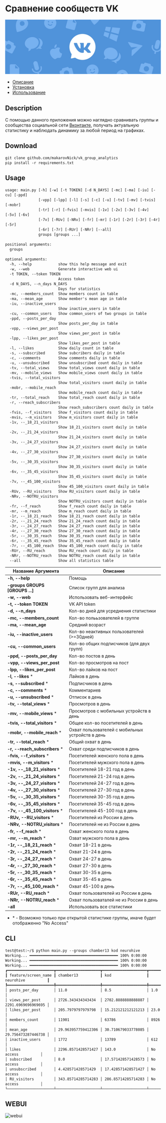 # Сравнение сообществ VK

![vk_image](/images/vk_group.png)

* [Описание](#Description)
* [Установка](#Download)
* [Использование](#Usage)

## Description

С помощью данного приложения можно наглядно сравнивать группы и сообщества социальной сети [Вконтакте](https://vk.com), получать актуальную статистику и наблюдать динамику за любой период на графиках.

## Download

```console
git clone github.com/makarovNick/vk_group_analytics
pip install -r requirements.txt
```

## Usage

```console
usage: main.py [-h] [-w] [-t TOKEN] [-d N_DAYS] [-mc] [-ma] [-iu] [-cu] [-ppd]
               [-vpp] [-lpp] [-l] [-s] [-c] [-u] [-tv] [-mv] [-tvis] [-mobr]
               [-tr] [-r] [-fvis] [-mvis] [-1v] [-2v] [-3v] [-4v] [-5v] [-6v]
               [-7v] [-RUv] [-NRv] [-fr] [-mr] [-1r] [-2r] [-3r] [-4r] [-5r]
               [-6r] [-7r] [-RUr] [-NRr] [--all]
               groups [groups ...]

positional arguments:
  groups

optional arguments:
  -h, --help            show this help message and exit
  -w, --web             Generate interactive web ui
  -t TOKEN, --token TOKEN
                        Access token
  -d N_DAYS, --n_days N_DAYS
                        Days for statistics
  -mc, --members_count  Show members count in table
  -ma, --mean_age       Show member's mean age in table
  -iu, --inactive_users
                        Show inactive_users in table
  -cu, --common_users   Show common_users of two groups in table
  -ppd, --posts_per_day
                        Show posts_per_day in table
  -vpp, --views_per_post
                        Show views_per_post in table
  -lpp, --likes_per_post
                        Show likes_per_post in table
  -l, --likes           Show daily count in table
  -s, --subscribed      Show subcribers daily in table
  -c, --comments        Show comments daily in table
  -u, --unsubscribed    Show unsubscribed count daily in table
  -tv, --total_views    Show total_views count daily in table
  -mv, --mobile_views   Show mobile_views count daily in table
  -tvis, --total_visitors
                        Show total_visitors count daily in table
  -mobr, --mobile_reach
                        Show mobile_reach count daily in table
  -tr, --total_reach    Show total_reach count daily in table
  -r, --reach_subscribers
                        Show reach_subscribers count daily in table
  -fvis, --f_visitors   Show f_visitors count daily in table
  -mvis, --m_visitors   Show m_visitors count daily in table
  -1v, --_18_21_visitors
                        Show 18_21_visitors count daily in table
  -2v, --_21_24_visitors
                        Show 21_24_visitors count daily in table
  -3v, --_24_27_visitors
                        Show 24_27_visitors count daily in table
  -4v, --_27_30_visitors
                        Show 27_30_visitors count daily in table
  -5v, --_30_35_visitors
                        Show 30_35_visitors count daily in table
  -6v, --_35_45_visitors
                        Show 35_45_visitors count daily in table
  -7v, --_45_100_visitors
                        Show 45_100_visitors count daily in table
  -RUv, --RU_visitors   Show RU_visitors count daily in table
  -NRv, --NOTRU_visitors
                        Show NOTRU_visitors count daily in table
  -fr, --f_reach        Show f_reach count daily in table
  -mr, --m_reach        Show m_reach count daily in table
  -1r, --_18_21_reach   Show 18_21_reach count daily in table
  -2r, --_21_24_reach   Show 21_24_reach count daily in table
  -3r, --_24_27_reach   Show 24_27_reach count daily in table
  -4r, --_27_30_reach   Show 27_30_reach count daily in table
  -5r, --_30_35_reach   Show 30_35_reach count daily in table
  -6r, --_35_45_reach   Show 35_45_reach count daily in table
  -7r, --_45_100_reach  Show 45_100_reach count daily in table
  -RUr, --RU_reach      Show RU_reach count daily in table
  -NRr, --NOTRU_reach   Show NOTRU_reach count daily in table
  --all                 Show all statistics table

```

|Название Аргумента|Описание|
|-----------------|-------|
|**-h, --help**|Помощь|
|**-groups GROUPS [GROUPS ...]**|Список групп для анализа|
|**-w, --web**|Использовать веб-интерфейс|
|**-t, --token TOKEN**|VK API token|
|**-d, --n_days**|Кол-во дней для усреднения статистики|
|**-mc, --members_count**|Кол-во полььзователей в группе|
|**-ma, --mean_age**|Средний возраст|
|**-iu, --inactive_users**|Кол-во неактивных пользователей (>=30дней)|
|**-cu, --common_users**|Кол-во общих подписчиков (для двух групп)|
|**-ppd, --posts_per_day**|Кол-во постов в день|
|**-vpp, --views_per_post**|Кол-во просмотров на пост|
|**-lpp, --likes_per_post**|Кол-во лайков на пост|
|**-l, --likes**   *|Лайков в день|
|**-s, --subscribed**   *|Подписчиков в день|
|**-c, --comments**    *|Комментариев|
|**-u, --unsubscribed** *|Отписок в день|
|**-tv, --total_views** *|Просмотров в день|
|**-mv, --mobile_views** *|Просмотров с мобильных устройств в день|
|**-tvis, --total_visitors** *|Общее кол-во посетителей в день|
|**-mobr, --mobile_reach** *|Охват пользователей с мобильных устройств в день|
|**-tr, --total_reach** *|Общий охват в день|
|**-r, --reach_subscribers** *|Охват среди подписчиков в день|
|**-fvis, --f_visitors** *|Посетителей женского пола в день|
|**-mvis, --m_visitors** *|Посетителей мужского пола в день|
|**-1v, --_18_21_visitors** *|Посетителей 18-21 год в день|
|**-2v, --_21_24_visitors** *|Посетителей 21-24 год в день|
|**-3v, --_24_27_visitors** *|Посетителей 24-27 год в день|
|**-4v, --_27_30_visitors** *|Посетителей 27-30 год в день|
|**-5v, --_30_35_visitors** *|Посетителей 30-35 год в день|
|**-6v, --_35_45_visitors** *|Посетителей 35-45 год в день|
|**-7v, --_45_100_visitors** *|Посетителей 45-100 год в день|
|**-RUv, --RU_visitors** *|Посетителей из России в день|
|**-NRv, --NOTRU_visitors** *|Посетителей не из России в день|
|**-fr, --f_reach** *|Охват женского пола в день|
|**-mr, --m_reach** *|Озват мужского пола в день|
|**-1r, --_18_21_reach** *|Охват 18-21 в день|
|**-2r, --_21_24_reach** *|Охват 21-24 в день|
|**-3r, --_24_27_reach** *|Охват 24-27 в день|
|**-4r, --_27_30_reach** *|Охват 27-30 в день|
|**-5r, --_30_35_reach** *|Охват 30-35 в день|
|**-6r, --_35_45_reach** *|Охват 35-45 в день|
|**-7r, --_45_100_reach** *|Охват 45-100 в день|
|**-RUr, --RU_reach** *|Охват пользователей из России в день|
|**-NRr, --NOTRU_reach** *|Охват пользоваталей не из России в день|
|**-all**|Использовать все статистики|

* \* - Возможно только при открытой статистике группы, иначе будет отображенно "No Access"

## CLI

```console
test@test:~/$ python main.py --groups chamber13 kod neurohive
Working... ━━━━━━━━━━━━━━━━━━━━━━━━━━━━━━━━━━━━━━━━ 100% 0:00:00
Working... ━━━━━━━━━━━━━━━━━━━━━━━━━━━━━━━━━━━━━━━━ 100% 0:00:00
Working... ━━━━━━━━━━━━━━━━━━━━━━━━━━━━━━━━━━━━━━━━ 100% 0:00:00
┏━━━━━━━━━━━━━━━━━━━━━┳━━━━━━━━━━━━━━━━━━━━┳━━━━━━━━━━━━━━━━━━━━┳━━━━━━━━━━━━━━━━━━━━┓
┃ feature/screen_name ┃ chamber13          ┃ kod                ┃ neurohive          ┃
┡━━━━━━━━━━━━━━━━━━━━━╇━━━━━━━━━━━━━━━━━━━━╇━━━━━━━━━━━━━━━━━━━━╇━━━━━━━━━━━━━━━━━━━━┩
│ posts_per_day       │ 11.0               │ 8.5                │ 1.0                │
│ views_per_post      │ 2726.343434343434  │ 2702.8888888888887 │ 2291.6969696969695 │
│ likes_per_post      │ 205.7979797979798  │ 15.212121212121213 │ 23.0               │
│ members_count       │ 11901              │ 63786              │ 8926               │
│ mean_age            │ 29.963957759412306 │ 30.710679033778085 │ 29.756473287446738 │
│ inactive_users      │ 1772               │ 13789              │ 612                │
│ likes               │ 2296.8571428571427 │ 143.0              │ No access          │
│ subscribed          │ 8.0                │ 17.571428571428573 │ No access          │
│ unsubscribed        │ 4.428571428571429  │ 17.428571428571427 │ No access          │
│ RU_visitors         │ 343.85714285714283 │ 286.85714285714283 │ No access          │
└─────────────────────┴────────────────────┴────────────────────┴────────────────────┘
```
<!-- RU_visitors daily of chamber13
RU_visitors
       +------------------------------------------------+
  2500 |                    **********************      |
       |            ********                      ******|
       |    ********                                    |
  2000 |****                                            |
       |                                                |
       |                                                |
  1500 |                                                |
       |                                                |
       |                                                |
  1000 |                                                |
       |                                                |
   500 |                                                |
       |                                                |
       |                                                |
     0 +------------------------------------------------+
       3                     2                          1
                           days_ago
``` -->



## WEBUI
![webui](/images/webui.png)
<!-- ## GROUP GRAPH -->
<!-- ![group graph](/images/graph.png) -->
